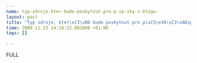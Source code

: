 ```yaml
--- 
name: typ-zdroje-kter-bude-poskytnut-pro-p-sp-vky-v-blogu-
layout: post
title: "Typ zdroje, kter\xC3\xBD bude poskytnut pro p\xC5\x99\xC3\xADsp\xC4\x9Bvky v blogu."
time: 2009-11-23 14:18:22.082000 +01:00
tags: []

---
```

FULL
